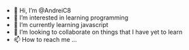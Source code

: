 - 👋 Hi, I’m @AndreiC8
- 👀 I’m interested in learning programming
- 🌱 I’m currently learning javascript
- 💞️ I’m looking to collaborate on things that I have yet to learn
- 📫 How to reach me ...

<!---
AndreiC8/AndreiC8 is a ✨ special ✨ repository because its `README.md` (this file) appears on your GitHub profile.
You can click the Preview link to take a look at your changes.
--->
